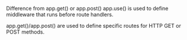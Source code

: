 Difference from app.get() or app.post()
app.use() is used to define middleware that runs before route handlers.

app.get()/app.post() are used to define specific routes for HTTP GET or POST methods.